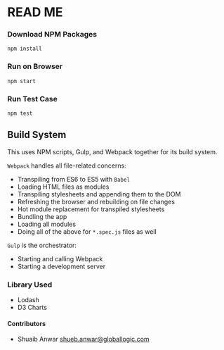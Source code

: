 # READ ME #

### Download NPM Packages ###

```
npm install
```

### Run on Browser ###
```
npm start
```

### Run Test Case ###
```
npm test
```

## Build System
This uses NPM scripts, Gulp, and Webpack together for its build system.

`Webpack` handles all file-related concerns:
* Transpiling from ES6 to ES5 with `Babel`
* Loading HTML files as modules
* Transpiling stylesheets and appending them to the DOM
* Refreshing the browser and rebuilding on file changes
* Hot module replacement for transpiled stylesheets
* Bundling the app
* Loading all modules
* Doing all of the above for `*.spec.js` files as well

`Gulp` is the orchestrator:
* Starting and calling Webpack
* Starting a development server

### Library Used ###
* Lodash
* D3 Charts

#### Contributors ####

* Shuaib Anwar <shueb.anwar@globallogic.com>